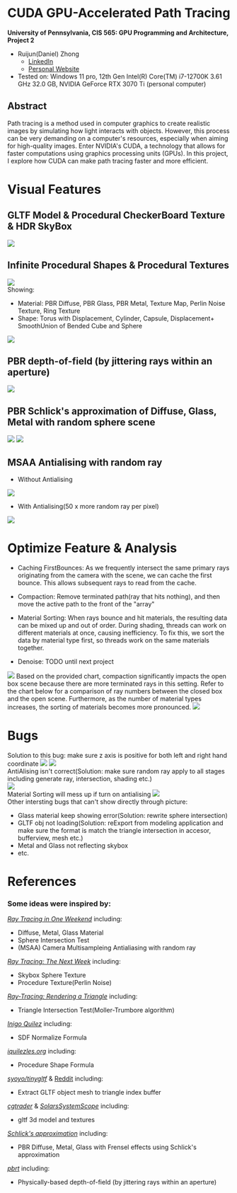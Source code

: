  # CUDA GPU-Accelerated Path Tracing


**University of Pennsylvania, CIS 565: GPU Programming and Architecture, Project 2**

* Ruijun(Daniel) Zhong
    * [LinkedIn](https://www.linkedin.com/in/daniel-z-73158b152/)    
    * [Personal Website](https://www.danielzhongportfolio.com/)
 * Tested on: Windows 11 pro, 12th Gen Intel(R) Core(TM) i7-12700K 3.61 GHz 32.0 GB, NVIDIA GeForce RTX 3070 Ti (personal computer)

 ## Abstract
 Path tracing is a method used in computer graphics to create realistic images by simulating how light interacts with objects. However, this process can be very demanding on a computer's resources, especially when aiming for high-quality images. Enter NVIDIA's CUDA, a technology that allows for faster computations using graphics processing units (GPUs). In this project, I explore how CUDA can make path tracing faster and more efficient.

# Visual Features
 ## GLTF Model & Procedural CheckerBoard Texture & HDR SkyBox
 ![](./img/Chess.png)

 ## Infinite Procedural Shapes & Procedural Textures
 ![](./img/InfiniteRayMarch.png)  
  Showing:
  * Material: PBR Diffuse, PBR Glass, PBR Metal, Texture Map, Perlin Noise Texture, Ring Texture
  * Shape: Torus with Displacement, Cylinder, Capsule, Displacement+ SmoothUnion of Bended Cube and Sphere

 ![](./img/MainScene1.png)

 ## PBR depth-of-field (by jittering rays within an aperture)
 ![](./img/pbrDOF.png)

 ## PBR Schlick's approximation of Diffuse, Glass, Metal with random sphere scene
 ![](./img/pbrMetal.png)
 ![](./img/pbrGlass.png)

 ## MSAA Antialising with random ray
 * Without Antialising  

 ![](./img/WithoutAntiAli.png)
 * With Antialising(50 x more random ray per pixel) 

 ![](./img/WithAntiAli.png)


# Optimize Feature & Analysis
 * Caching FirstBounces: As we frequently intersect the same primary rays originating from the camera with the scene, we can cache the first bounce. This allows subsequent rays to read from the cache.

 * Compaction: Remove terminated path(ray that hits nothing), and then move the active path to the front of the "array"

 * Material Sorting: When rays bounce and hit materials, the resulting data can be mixed up and out of order. During shading, threads can work on different materials at once, causing inefficiency. To fix this, we sort the data by material type first, so threads work on the same materials together.

 * Denoise: TODO until next project

 ![](./img/chart.png)
 Based on the provided chart, compaction significantly impacts the open box scene because there are more terminated rays in this setting. Refer to the chart below for a comparison of ray numbers between the closed box and the open scene. Furthermore, as the number of material types increases, the sorting of materials becomes more pronounced.
 ![](./img/chart2.png)

# Bugs
  Solution to this bug: make sure z axis is positive for both left and right hand coordinate
  ![](./img/Bug.png)
  ![](./img/Bug1.png)  
  AntiAlising isn't correct(Solution: make sure random ray apply to all stages including generate ray, intersection, shading etc.)  
  ![](./img/Bug3.png)  
  Material Sorting will mess up if turn on antialising
  ![](./img/Bug4.jpg)  
  Other intersting bugs that can't show directly through picture:
  * Glass material keep showing error(Solution: rewrite sphere intersection)
  * GLTF obj not loading(Solution: reExport from modeling application and make sure the format is match the triangle intersection in accesor, bufferview, mesh etc.)
  * Metal and Glass not reflecting skybox
  * etc.

# References
 ### Some ideas were inspired by:  
 [_Ray Tracing in One Weekend_](https://raytracing.github.io/books/RayTracingInOneWeekend.html) including:
 * Diffuse, Metal, Glass Material
 * Sphere Intersection Test
 * (MSAA) Camera Multisampleing Antialiasing with random ray

 [_Ray Tracing: The Next Week_](https://raytracing.github.io/books/RayTracingTheNextWeek.html) including:
 * Skybox Sphere Texture
 * Procedure Texture(Perlin Noise)

 [_Ray-Tracing: Rendering a Triangle_](https://www.scratchapixel.com/lessons/3d-basic-rendering/ray-tracing-rendering-a-triangle/moller-trumbore-ray-triangle-intersection.html) including:
  * Triangle Intersection Test(Moller-Trumbore algorithm)

 [_Inigo Quilez_](https://iquilezles.org/articles/normalsSDF/) including:
 * SDF Normalize Formula

 [_iquilezles.org_](https://iquilezles.org/articles/distfunctions/) including:
 * Procedure Shape Formula

 [_syoyo/tinygltf_](https://github.com/syoyo/tinygltf/) & [Reddit](_https://www.reddit.com/r/vulkan/comments/oeg87z/loading_some_indexed_gltf_meshes_cause_weird/#:~:text=TRIANGLE_LIST%20topology.%20Here%20is%20my%20code%20for,tinygltf::Model%20&model%2C%20int%20accessorIndex%20%7B%20auto%20accessor_) including:
 * Extract GLTF object mesh to triangle index buffer

[_cgtrader_](https://www.cgtrader.com/) & [_SolarsSystemScope_](https://www.solarsystemscope.com/textures/) including:
 * gltf 3d model and textures

[_Schlick's approximation_](https://en.wikipedia.org/wiki/Schlick's_approximation) including:
 * PBR Diffuse, Metal, Glass with Frensel effects using Schlick's approximation
 
 [_pbrt_](https://www.pbr-book.org/3ed-2018/Camera_Models/Projective_Camera_Models#ProjectiveCamera::lensRadius) including:
 * Physically-based depth-of-field (by jittering rays within an aperture)